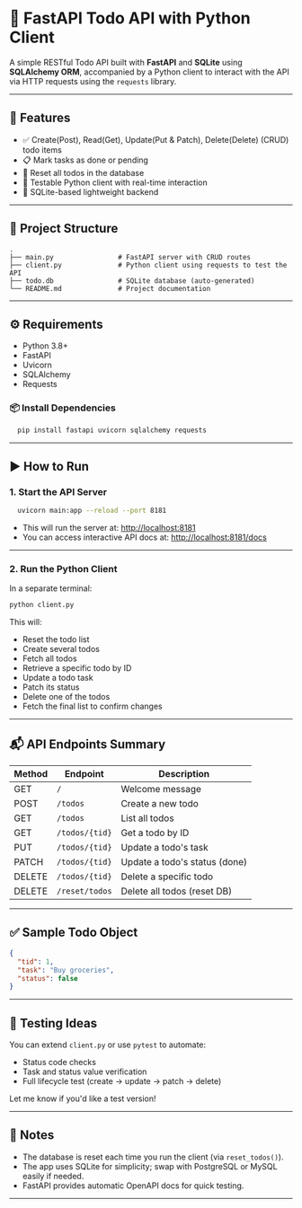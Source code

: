 
# 📝 FastAPI Todo API with Python Client

A simple RESTful Todo API built with **FastAPI** and **SQLite** using **SQLAlchemy ORM**, accompanied by a Python client to interact with the API via HTTP requests using the `requests` library.

---

## 🚀 Features

- ✅ Create(Post), Read(Get), Update(Put & Patch), Delete(Delete) (CRUD) todo items
- 📋 Mark tasks as done or pending
- 🔁 Reset all todos in the database
- 🧪 Testable Python client with real-time interaction
- 💾 SQLite-based lightweight backend

---

## 📂 Project Structure

```plaintext
.
├── main.py                # FastAPI server with CRUD routes
├── client.py              # Python client using requests to test the API
├── todo.db                # SQLite database (auto-generated)
└── README.md              # Project documentation
````

---

## ⚙️ Requirements

* Python 3.8+
* FastAPI
* Uvicorn
* SQLAlchemy
* Requests

### 📦 Install Dependencies

```bash
  pip install fastapi uvicorn sqlalchemy requests
```

---

## ▶️ How to Run

### 1. Start the API Server

```bash
  uvicorn main:app --reload --port 8181
```

* This will run the server at: [http://localhost:8181](http://localhost:8181)
* You can access interactive API docs at: [http://localhost:8181/docs](http://localhost:8181/docs)

---

### 2. Run the Python Client

In a separate terminal:

```bash
python client.py
```

This will:

* Reset the todo list
* Create several todos
* Fetch all todos
* Retrieve a specific todo by ID
* Update a todo task
* Patch its status
* Delete one of the todos
* Fetch the final list to confirm changes

---

## 📬 API Endpoints Summary

| Method | Endpoint       | Description                   |
| ------ |----------------| ----------------------------- |
| GET    | `/`            | Welcome message               |
| POST   | `/todos`       | Create a new todo             |
| GET    | `/todos`       | List all todos                |
| GET    | `/todos/{tid}` | Get a todo by ID              |
| PUT    | `/todos/{tid}` | Update a todo's task          |
| PATCH  | `/todos/{tid}` | Update a todo's status (done) |
| DELETE | `/todos/{tid}` | Delete a specific todo        |
| DELETE | `/reset/todos` | Delete all todos (reset DB)   |

---

## ✅ Sample Todo Object

```json
{
  "tid": 1,
  "task": "Buy groceries",
  "status": false
}
```

---

## 🧪 Testing Ideas

You can extend `client.py` or use `pytest` to automate:

* Status code checks
* Task and status value verification
* Full lifecycle test (create → update → patch → delete)

Let me know if you'd like a test version!

---

## 📌 Notes

* The database is reset each time you run the client (via `reset_todos()`).
* The app uses SQLite for simplicity; swap with PostgreSQL or MySQL easily if needed.
* FastAPI provides automatic OpenAPI docs for quick testing.

---
